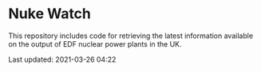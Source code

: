 # Nuke Watch

This repository includes code for retrieving the latest information available on the output of EDF nuclear power plants in the UK.

Last updated: 2021-03-26 04:22